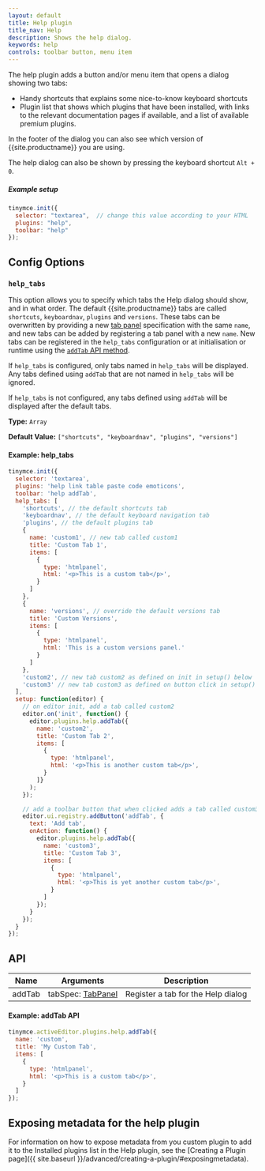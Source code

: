 ```yaml
---
layout: default
title: Help plugin
title_nav: Help
description: Shows the help dialog.
keywords: help
controls: toolbar button, menu item
---
```


The help plugin adds a button and/or menu item that opens a dialog showing two tabs:

* Handy shortcuts that explains some nice-to-know keyboard shortcuts
* Plugin list that shows which plugins that have been installed, with links to the relevant documentation pages if available, and a list of available premium plugins.

In the footer of the dialog you can also see which version of {{site.productname}} you are using.

The help dialog can also be shown by pressing the keyboard shortcut `Alt + 0`.

##### Example setup

```js
tinymce.init({
  selector: "textarea",  // change this value according to your HTML
  plugins: "help",
  toolbar: "help"
});
```

## Config Options

### `help_tabs`

This option allows you to specify which tabs the Help dialog should show, and in what order. The default {{site.productname}} tabs are called `shortcuts`, `keyboardnav`, `plugins` and `versions`. These tabs can be overwritten by providing a new [tab panel]({{site.baseurl}}/ui-components/dialogcomponents/#tabpanel) specification with the same `name`, and new tabs can be added by registering a tab panel with a new `name`. New tabs can be registered in the `help_tabs` configuration or at initialisation or runtime using the [`addTab` API method](#api).

If `help_tabs` is configured, only tabs named in `help_tabs` will be displayed. Any tabs defined using `addTab` that are not named in `help_tabs` will be ignored.

If `help_tabs` is not configured, any tabs defined using `addTab` will be displayed after the default tabs.

**Type:** `Array`

**Default Value:** `["shortcuts", "keyboardnav", "plugins", "versions"]`

#### Example: help_tabs

```js
tinymce.init({
  selector: 'textarea',
  plugins: 'help link table paste code emoticons',
  toolbar: 'help addTab',
  help_tabs: [
    'shortcuts', // the default shortcuts tab
    'keyboardnav', // the default keyboard navigation tab
    'plugins', // the default plugins tab
    {
      name: 'custom1', // new tab called custom1
      title: 'Custom Tab 1',
      items: [
        {
          type: 'htmlpanel',
          html: '<p>This is a custom tab</p>',
        }
      ]
    },
    {
      name: 'versions', // override the default versions tab
      title: 'Custom Versions',
      items: [
        {
          type: 'htmlpanel',
          html: 'This is a custom versions panel.'
        }
      ]
    },
    'custom2', // new tab custom2 as defined on init in setup() below
    'custom3' // new tab custom3 as defined on button click in setup() below
  ],
  setup: function(editor) {
    // on editor init, add a tab called custom2
    editor.on('init', function() {
      editor.plugins.help.addTab({
        name: 'custom2',
        title: 'Custom Tab 2',
        items: [
          {
            type: 'htmlpanel',
            html: '<p>This is another custom tab</p>',
          }
        ]}
      );
    });

    // add a toolbar button that when clicked adds a tab called custom3
    editor.ui.registry.addButton('addTab', {
      text: 'Add tab',
      onAction: function() {
        editor.plugins.help.addTab({
          name: 'custom3',
          title: 'Custom Tab 3',
          items: [
            {
              type: 'htmlpanel',
              html: '<p>This is yet another custom tab</p>',
            }
          ]
        });
      }
    });
  }
});
```

## API

| Name | Arguments | Description |
|------| ------| ----------- |
| addTab | tabSpec: [TabPanel]({{site.baseurl}}/ui-components/dialogcomponents/#tabpanel) | Register a tab for the Help dialog |

#### Example: addTab API

```js
tinymce.activeEditor.plugins.help.addTab({
  name: 'custom',
  title: 'My Custom Tab',
  items: [
    {
      type: 'htmlpanel',
      html: '<p>This is a custom tab</p>',
    }
  ]
});
```


## Exposing metadata for the help plugin

For information on how to expose metadata from you custom plugin to add it to the Installed plugins list in the Help plugin, see the  [Creating a Plugin page]({{ site.baseurl }}/advanced/creating-a-plugin/#exposingmetadata).